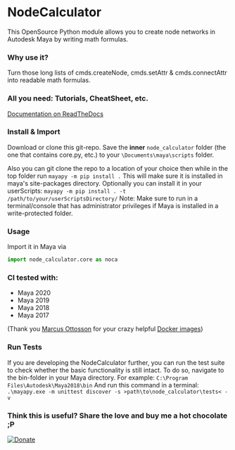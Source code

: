 # NodeCalculator
This OpenSource Python module allows you to create node networks in Autodesk Maya by writing math formulas.

### Why use it?
Turn those long lists of cmds.createNode, cmds.setAttr & cmds.connectAttr into readable math formulas.

### All you need: Tutorials, CheatSheet, etc.
[Documentation on ReadTheDocs](https://node-calculator.readthedocs.io/en/latest/)

### Install & Import
Download or clone this git-repo. Save the **inner** `node_calculator` folder (the one that contains core.py, etc.) to your `\Documents\maya\scripts` folder.

Also you can git clone the repo to a location of your choice then while in the top folder run `mayapy -m pip install .`
This will make sure it is installed in maya's site-packages directory.  Optionally you can install it in your userScripts:
`mayapy -m pip install . -t /path/to/your/userScriptsDirectory/`
Note: Make sure to run in a terminal/console that has administrator privileges if Maya is installed in a write-protected folder.

### Usage
Import it in Maya via

```python
import node_calculator.core as noca
```

### CI tested with:
* Maya 2020
* Maya 2019
* Maya 2018
* Maya 2017

(Thank you [Marcus Ottosson](https://github.com/mottosso) for your crazy helpful [Docker images](https://github.com/mottosso/docker-maya))

### Run Tests
If you are developing the NodeCalculator further, you can run the test suite to check whether the basic functionality is still intact.
To do so, navigate to the bin-folder in your Maya directory. For example:
`C:\Program Files\Autodesk\Maya2018\bin`
And run this command in a terminal:
`.\mayapy.exe -m unittest discover -s >path\to\node_calculator\tests< -v`

### Think this is useful? Share the love and buy me a hot chocolate ;P
[![Donate](https://img.shields.io/badge/Donate-PayPal-green.svg)](https://paypal.me/mischakolbe1)
